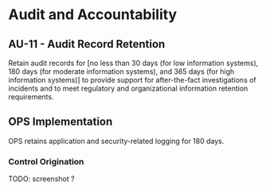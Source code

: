 # Audit and Accountability
## AU-11 - Audit Record Retention

Retain audit records for [no less than 30 days (for low information systems), 180 days (for moderate information systems), and 365 days (for high information systems)] to provide support for after-the-fact investigations of incidents and to meet regulatory and organizational information retention requirements.

## OPS Implementation

OPS retains application and security-related logging for 180 days.

### Control Origination

TODO: screenshot ?
